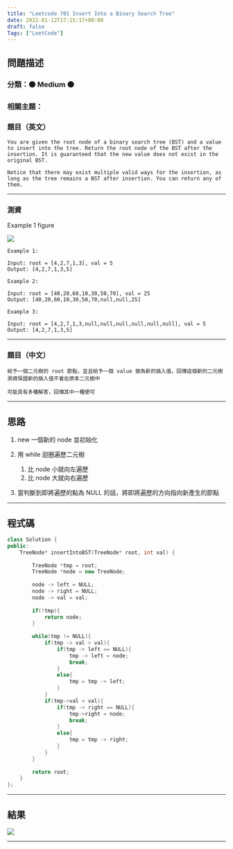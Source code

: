 ```yaml
---
title: "Leetcode 701 Insert Into a Binary Search Tree"
date: 2022-01-12T17:15:17+08:00
draft: false
Tags: ["LeetCode"]
---
```



## 問題描述

### 分類：🟠 Medium 🟠

### 相關主題：

### 題目（英文）

```
You are given the root node of a binary search tree (BST) and a value to insert into the tree. Return the root node of the BST after the insertion. It is guaranteed that the new value does not exist in the original BST.

Notice that there may exist multiple valid ways for the insertion, as long as the tree remains a BST after insertion. You can return any of them.
```

---

### 測資

Example 1 figure

![](https://assets.leetcode.com/uploads/2020/10/05/insertbst.jpg)

```
Example 1:

Input: root = [4,2,7,1,3], val = 5
Output: [4,2,7,1,3,5]

Example 2:

Input: root = [40,20,60,10,30,50,70], val = 25
Output: [40,20,60,10,30,50,70,null,null,25]

Example 3:

Input: root = [4,2,7,1,3,null,null,null,null,null,null], val = 5
Output: [4,2,7,1,3,5]
```

---

### 題目（中文）

```
給予一個二元樹的 root 節點，並且給予一個 value 做為新的插入值，回傳這個新的二元樹
測資保證新的插入值不會在原本二元樹中

可能具有多種解答，回傳其中一種便可
```

---

## 思路

1. new 一個新的 node 並初始化

2. 用 while 迴圈遍歷二元樹
   1. 比 node 小就向左遍歷
   2. 比 node 大就向右遍歷

3. 當判斷到即將遍歷的點為 NULL 的話，將即將遍歷的方向指向新產生的節點 
---

## 程式碼

```c++
class Solution {
public:
    TreeNode* insertIntoBST(TreeNode* root, int val) {
        
        TreeNode *tmp = root;
        TreeNode *node = new TreeNode;
        
        node -> left = NULL;
        node -> right = NULL;
        node -> val = val;
        
        if(!tmp){
            return node;
        }
        
        while(tmp != NULL){
            if(tmp -> val > val){
                if(tmp -> left == NULL){
                    tmp -> left = node;
                    break;
                }
                else{
                    tmp = tmp -> left;
                }
            }
            if(tmp->val < val){
                if(tmp -> right == NULL){
                    tmp->right = node;
                    break;
                }
                else{
                    tmp = tmp -> right;
                }
            }
        }
        
        return root;
    }
};
```

---

## 結果

![](https://i.imgur.com/Rid8FH5.png)

---